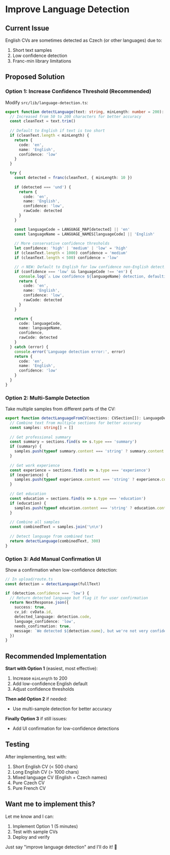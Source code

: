 # Improve Language Detection

## Current Issue
English CVs are sometimes detected as Czech (or other languages) due to:
1. Short text samples
2. Low confidence detection
3. Franc-min library limitations

## Proposed Solution

### Option 1: Increase Confidence Threshold (Recommended)

Modify `src/lib/language-detection.ts`:

```typescript
export function detectLanguage(text: string, minLength: number = 200): LanguageDetectionResult {
  // Increased from 50 to 200 characters for better accuracy
  const cleanText = text.trim()
  
  // Default to English if text is too short
  if (cleanText.length < minLength) {
    return {
      code: 'en',
      name: 'English',
      confidence: 'low'
    }
  }

  try {
    const detected = franc(cleanText, { minLength: 10 })
    
    if (detected === 'und') {
      return {
        code: 'en',
        name: 'English',
        confidence: 'low',
        rawCode: detected
      }
    }

    const languageCode = LANGUAGE_MAP[detected] || 'en'
    const languageName = LANGUAGE_NAMES[languageCode] || 'English'
    
    // More conservative confidence thresholds
    let confidence: 'high' | 'medium' | 'low' = 'high'
    if (cleanText.length < 1000) confidence = 'medium'
    if (cleanText.length < 500) confidence = 'low'

    // 🔥 NEW: Default to English for low confidence non-English detections
    if (confidence === 'low' && languageCode !== 'en') {
      console.log(`⚠️ Low confidence ${languageName} detection, defaulting to English`)
      return {
        code: 'en',
        name: 'English',
        confidence: 'low',
        rawCode: detected
      }
    }

    return {
      code: languageCode,
      name: languageName,
      confidence,
      rawCode: detected
    }
  } catch (error) {
    console.error('Language detection error:', error)
    return {
      code: 'en',
      name: 'English',
      confidence: 'low'
    }
  }
}
```

### Option 2: Multi-Sample Detection

Take multiple samples from different parts of the CV:

```typescript
export function detectLanguageFromCV(sections: CVSection[]): LanguageDetectionResult {
  // Combine text from multiple sections for better accuracy
  const samples: string[] = []
  
  // Get professional summary
  const summary = sections.find(s => s.type === 'summary')
  if (summary) {
    samples.push(typeof summary.content === 'string' ? summary.content : JSON.stringify(summary.content))
  }
  
  // Get work experience
  const experience = sections.find(s => s.type === 'experience')
  if (experience) {
    samples.push(typeof experience.content === 'string' ? experience.content : JSON.stringify(experience.content))
  }
  
  // Get education
  const education = sections.find(s => s.type === 'education')
  if (education) {
    samples.push(typeof education.content === 'string' ? education.content : JSON.stringify(education.content))
  }
  
  // Combine all samples
  const combinedText = samples.join('\n\n')
  
  // Detect language from combined text
  return detectLanguage(combinedText, 300)
}
```

### Option 3: Add Manual Confirmation UI

Show a confirmation when low-confidence detection:

```typescript
// In upload/route.ts
const detection = detectLanguage(fullText)

if (detection.confidence === 'low') {
  // Return detected language but flag it for user confirmation
  return NextResponse.json({
    success: true,
    cv_id: cvData.id,
    detected_language: detection.code,
    language_confidence: 'low',
    needs_confirmation: true,
    message: `We detected ${detection.name}, but we're not very confident. Please confirm or change the language.`
  })
}
```

## Recommended Implementation

**Start with Option 1** (easiest, most effective):

1. Increase `minLength` to 200
2. Add low-confidence English default
3. Adjust confidence thresholds

**Then add Option 2** if needed:
- Use multi-sample detection for better accuracy

**Finally Option 3** if still issues:
- Add UI confirmation for low-confidence detections

## Testing

After implementing, test with:
1. Short English CV (< 500 chars)
2. Long English CV (> 1000 chars)
3. Mixed language CV (English + Czech names)
4. Pure Czech CV
5. Pure French CV

## Want me to implement this?

Let me know and I can:
1. Implement Option 1 (5 minutes)
2. Test with sample CVs
3. Deploy and verify

Just say "improve language detection" and I'll do it! 🚀
